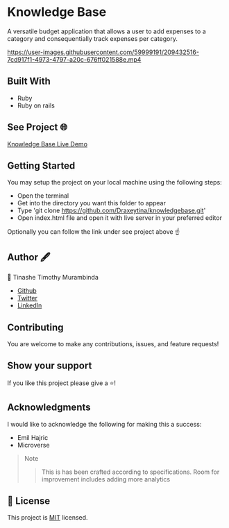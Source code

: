 # Knowledge Base
A versatile budget application that allows a user to add expenses to a category and consequentially track expenses per category.

https://user-images.githubusercontent.com/59999191/209432516-7cd917f1-4973-4797-a20c-676ff021588e.mp4

## Built With
- Ruby
- Ruby on rails

## See Project 🌐
<a href="">Knowledge Base Live Demo</a>

## Getting Started
You may setup the project on your local machine using the following steps:

- Open the terminal
- Get into the directory you want this folder to appear
- Type 'git clone https://github.com/Draxeytina/knowledgebase.git'
- Open index.html file and open it with live server in your preferred editor

Optionally you can follow the link under see project above ☝️

## Author 🖋️
👤 Tinashe Timothy Murambinda
* <a href="https://github.com/Draxeytina/">Github</a>
* <a href="https://twitter.com/tinamura2">Twitter</a>
* <a href="https://www.linkedin.com/in/timothy-tinashe-murambinda/">LinkedIn</a>

## Contributing
You are welcome to make any contributions, issues, and feature requests!

## Show your support
If you like this project please give a ⭐️!

## Acknowledgments
I would like to acknowledge the following for making this a success:
- Emil Hajric
- Microverse

>Note
>> This is has been crafted according to specifications.
>> Room for improvement includes adding more analytics

## 📝 License

This project is [MIT](https://github.com/Draxeytina/knowledgebase/MIT.md) licensed.
